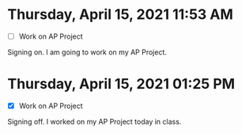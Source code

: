 # Thursday, April 15, 2021 11:53 AM
- [ ] Work on AP Project

Signing on. I am going to work on my AP Project.

# Thursday, April 15, 2021 01:25 PM
- [X] Work on AP Project

Signing off. I worked on my AP Project today in class.


